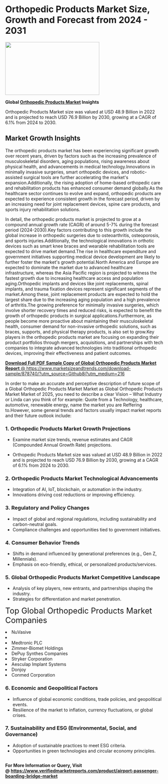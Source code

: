 <H1>Orthopedic Products Market Size, Growth and Forecast from 2024 - 2031</H1><img class="aligncenter size-medium wp-image-584254" src="https://thirdeyenews.in/wp-content/uploads/2024/09/Global-Market-Research-300x168.jpeg" alt="" width="300" height="168" /><p><strong>Global&nbsp;<a href="https://www.marketsizeandtrends.com/download-sample/878740/?utm_source=Github8j?utm_medium=216">Orthopedic Products Market</a> Insights</strong></p><p>Orthopedic Products Market size was valued at USD 48.9 Billion in 2022 and is projected to reach USD 76.9 Billion by 2030, growing at a CAGR of 6.1% from 2024 to 2030.</p><p><h2>Market Growth Insights</h2> <p>The orthopedic products market has been experiencing significant growth over recent years, driven by factors such as the increasing prevalence of musculoskeletal disorders, aging populations, rising awareness about physical health, and advancements in medical technology.Innovations in minimally invasive surgeries, smart orthopedic devices, and robotic-assisted surgical tools are further accelerating the market's expansion.Additionally, the rising adoption of home-based orthopedic care and rehabilitation products has enhanced consumer demand globally.As the healthcare sector continues to evolve and expand, orthopedic products are expected to experience consistent growth in the forecast period, driven by an increasing need for joint replacement devices, spine care products, and sports injury rehabilitation solutions.</p> <p><a href="download_sample_link"></a></p> <p>In detail, the orthopedic products market is projected to grow at a compound annual growth rate (CAGR) of around 5-7% during the forecast period (2024-2030).Key factors contributing to this growth include the global increase in orthopedic surgeries due to osteoarthritis, osteoporosis, and sports injuries.Additionally, the technological innovations in orthotic devices such as smart knee braces and wearable rehabilitation tools are expected to drive market demand.The rise in healthcare expenditure and government initiatives supporting medical device development are likely to further foster the market's growth potential.North America and Europe are expected to dominate the market due to advanced healthcare infrastructure, whereas the Asia Pacific region is projected to witness the fastest growth due to increasing healthcare access and population aging.Orthopedic implants and devices like joint replacements, spinal implants, and trauma fixation devices represent significant segments of the market.Among these, joint replacement products are expected to hold the largest share due to the increasing aging population and a high prevalence of arthritis.The growing preference for minimally invasive surgeries, which involve shorter recovery times and reduced risks, is expected to benefit the growth of orthopedic products in surgical applications.Furthermore, as people become more proactive about maintaining their musculoskeletal health, consumer demand for non-invasive orthopedic solutions, such as braces, supports, and physical therapy products, is also set to grow.Key players in the orthopedic products market are focusing on expanding their product portfolios through mergers, acquisitions, and partnerships with tech companies to integrate advanced technologies into traditional orthopedic devices, improving their effectiveness and patient outcomes.</p> <p><a href="get_more_link"></p><p><span class=""><strong>Download Full PDF Sample Copy of Global Orthopedic Products Market Report</strong> @ <a href="https://www.marketsizeandtrends.com/download-sample/878740/?utm_source=Github8j?utm_medium=216" target="_blank">https://www.marketsizeandtrends.com/download-sample/878740/?utm_source=Github8j?utm_medium=216</a></span></p><p>In order to make an accurate and perceptive description of future scope of a Global&nbsp;Orthopedic Products Market Market as Global&nbsp;Orthopedic Products Market Market of 2025, you need to describe a clear Vision &ndash; What Industry or Linda can you think of for example: Quote from a Technology, healthcare, automotive, renewable energy, name the market you are Reffering to.However, some general trends and factors usually impact market reports and their future outlook include:</p><h3>1.&nbsp;<strong>Orthopedic Products Market Growth Projections</strong></h3><ul><li>Examine market size trends, revenue estimates and CAGR (Compounded Annual Growth Rate) projections.</li><li><p>Orthopedic Products Market size was valued at USD 48.9 Billion in 2022 and is projected to reach USD 76.9 Billion by 2030, growing at a CAGR of 6.1% from 2024 to 2030.</p></li></ul><h3>2.&nbsp;<strong>Orthopedic Products Market Technological Advancements</strong></h3><ul><li>Integration of AI, IoT, blockchain, or automation in the industry.</li><li>Innovations driving cost reductions or improving efficiency.</li></ul><h3>3.&nbsp;<strong>Regulatory and Policy Changes</strong></h3><ul><li>Impact of global and regional regulations, including sustainability and carbon-neutral goals.</li><li>Compliance challenges and opportunities tied to government initiatives.</li></ul><h3>4.&nbsp;<strong>Consumer Behavior Trends</strong></h3><ul><li>Shifts in demand influenced by generational preferences (e.g., Gen Z, Millennials).</li><li>Emphasis on eco-friendly, ethical, or personalized products/services.</li></ul><h3>5.&nbsp;<strong>Global Orthopedic Products Market Competitive Landscape</strong></h3><ul><li>Analysis of key players, new entrants, and partnerships shaping the industry.</li><li>Strategies for differentiation and market penetration.</li></ul><p data-pm-slice="1 1 []"><span style="color: inherit; font-family: inherit; font-size: 25px;">Top Global Orthopedic Products Market Companies</span></p><div class="" data-test-id=""><p><li>NuVasive</li><li></li><li> Medtronic PLC</li><li> Zimmer-Biomet Holdings</li><li> DePuy Synthes Companies</li><li> Stryker Corporation</li><li> Aesculap Implant Systems</li><li> Donjoy</li><li> Conmed Corporation</li></p></div><h3>6.&nbsp;<strong>Economic and Geopolitical Factors</strong></h3><ul><li>Influence of global economic conditions, trade policies, and geopolitical events.</li><li>Resilience of the market to inflation, currency fluctuations, or global crises.</li></ul><h3>7.&nbsp;<strong>Sustainability and ESG (Environmental, Social, and Governance)</strong></h3><ul><li>Adoption of sustainable practices to meet ESG criteria.</li><li>Opportunities in green technologies and circular economy principles.</li></ul><h2><strong style="font-size: 14px;">For More Information or Query, Visit @&nbsp;</strong><a style="background-color: #ffffff; font-size: 14px;" href="https://www.marketsizeandtrends.com/report/orthopedic-products-market/" target="_blank">https://www.verifiedmarketreports.com/product/airport-passenger-boarding-bridge-market</a></h2>
